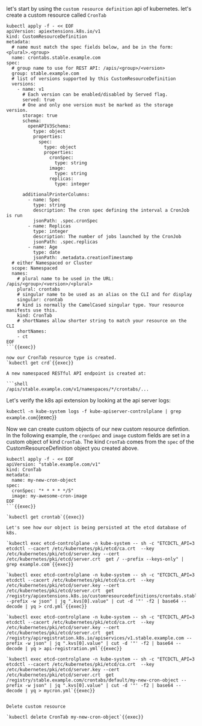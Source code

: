 let's start by using the `custom resource definition` api of kubernetes. 
let's create a custom resource called `CronTab`

```
kubectl apply -f - << EOF
apiVersion: apiextensions.k8s.io/v1
kind: CustomResourceDefinition
metadata:
  # name must match the spec fields below, and be in the form: <plural>.<group>
  name: crontabs.stable.example.com
spec:
  # group name to use for REST API: /apis/<group>/<version>
  group: stable.example.com
  # list of versions supported by this CustomResourceDefinition
  versions:
    - name: v1
      # Each version can be enabled/disabled by Served flag.
      served: true
      # One and only one version must be marked as the storage version.
      storage: true
      schema:
        openAPIV3Schema:
          type: object
          properties:
            spec:
              type: object
              properties:
                cronSpec:
                  type: string
                image:
                  type: string
                replicas:
                  type: integer
      
      additionalPrinterColumns:
        - name: Spec
          type: string
          description: The cron spec defining the interval a CronJob is run
          jsonPath: .spec.cronSpec
        - name: Replicas
          type: integer
          description: The number of jobs launched by the CronJob
          jsonPath: .spec.replicas
        - name: Age
          type: date
          jsonPath: .metadata.creationTimestamp
  # either Namespaced or Cluster
  scope: Namespaced
  names:
    # plural name to be used in the URL: /apis/<group>/<version>/<plural>
    plural: crontabs
    # singular name to be used as an alias on the CLI and for display
    singular: crontab
    # kind is normally the CamelCased singular type. Your resource manifests use this.
    kind: CronTab
    # shortNames allow shorter string to match your resource on the CLI
    shortNames:
    - ct
EOF
```{{exec}}

now our CronTab resource type is created. 
`kubectl get crd`{{exec}}

A new namespaced RESTful API endpoint is created at:

```shell
/apis/stable.example.com/v1/namespaces/*/crontabs/...
```

Let's verify the k8s api extension by looking at the api server logs:

`kubectl -n kube-system logs -f kube-apiserver-controlplane | grep example.com`{{exec}}

Now we can create custom objects of our new custom resource defintion.
In the following example, the `cronSpec` and `image` custom fields are set in a custom object of kind `CronTab`. 
The kind `CronTab` comes from the `spec` of the CustomResourceDefinition object you created above.

```shell
kubectl apply -f - << EOF
apiVersion: "stable.example.com/v1"
kind: CronTab
metadata:
  name: my-new-cron-object
spec:
  cronSpec: "* * * * */5"
  image: my-awesome-cron-image
EOF
```{{exec}}

`kubectl get crontab`{{exec}}

Let's see how our object is being persisted at the etcd database of k8s.

`kubectl exec etcd-controlplane -n kube-system -- sh -c "ETCDCTL_API=3 etcdctl --cacert /etc/kubernetes/pki/etcd/ca.crt  --key /etc/kubernetes/pki/etcd/server.key --cert  /etc/kubernetes/pki/etcd/server.crt  get / --prefix --keys-only" | grep example.com`{{exec}}

`kubectl exec etcd-controlplane -n kube-system -- sh -c "ETCDCTL_API=3 etcdctl --cacert /etc/kubernetes/pki/etcd/ca.crt  --key /etc/kubernetes/pki/etcd/server.key --cert  /etc/kubernetes/pki/etcd/server.crt  get /registry/apiextensions.k8s.io/customresourcedefinitions/crontabs.stable.example.com --prefix -w json" | jq ".kvs[0].value" | cut -d '"' -f2 | base64 --decode | yq > crd.yml`{{exec}}

`kubectl exec etcd-controlplane -n kube-system -- sh -c "ETCDCTL_API=3 etcdctl --cacert /etc/kubernetes/pki/etcd/ca.crt  --key /etc/kubernetes/pki/etcd/server.key --cert  /etc/kubernetes/pki/etcd/server.crt  get /registry/apiregistration.k8s.io/apiservices/v1.stable.example.com --prefix -w json" | jq ".kvs[0].value" | cut -d '"' -f2 | base64 --decode | yq > api-registration.yml`{{exec}}

`kubectl exec etcd-controlplane -n kube-system -- sh -c "ETCDCTL_API=3 etcdctl --cacert /etc/kubernetes/pki/etcd/ca.crt  --key /etc/kubernetes/pki/etcd/server.key --cert  /etc/kubernetes/pki/etcd/server.crt  get /registry/stable.example.com/crontabs/default/my-new-cron-object --prefix -w json" | jq ".kvs[0].value" | cut -d '"' -f2 | base64 --decode | yq > mycron.yml`{{exec}}


Delete custom resource

`kubectl delete CronTab my-new-cron-object`{{exec}}
